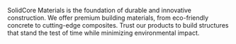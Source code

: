 SolidCore Materials is the foundation of durable and innovative construction. We offer premium building materials, from eco-friendly concrete to cutting-edge composites. Trust our products to build structures that stand the test of time while minimizing environmental impact.

